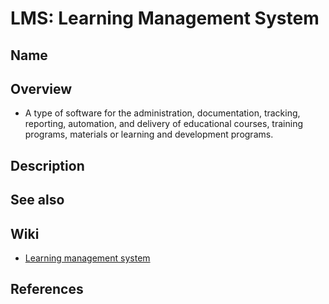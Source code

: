# LMS: Learning Management System

## Name

## Overview
- A type of software for the administration, documentation, tracking, reporting, automation, and delivery of educational courses, training programs, materials or learning and development programs.

## Description

## See also

## Wiki
- [Learning management system](https://en.wikipedia.org/wiki/Learning_management_system)

## References
